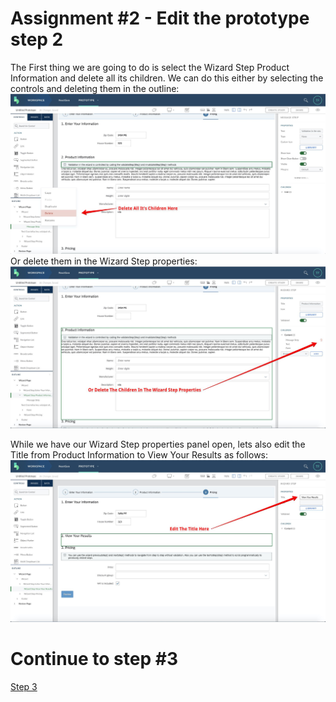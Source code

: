 # Assignment #2 - Edit the prototype step 2

The First thing we are going to do is select the Wizard Step Product Information and delete all its children. We can do this either by selecting the controls and deleting them in the outline:
![Step 2 Delete](https://github.com/Innov8ion-developer/SAP_Build_Assignments/blob/master/img/%23step%202%20delete%20in%20outline.jpg)
Or delete them in the Wizard Step properties:
![Step 2 Delete In Properties](https://github.com/Innov8ion-developer/SAP_Build_Assignments/blob/master/img/%232%20wizard%20step%20properties%20delete.jpg)

While we have our Wizard Step properties panel open, lets also edit the Title from Product Information to View Your Results as follows:
![Step 2 Edit Wizard Step Title](https://github.com/Innov8ion-developer/SAP_Build_Assignments/blob/master/img/%232%20edit%20wizard%20step%20title.jpg)

# Continue to step #3
[Step 3](https://github.com/Innov8ion-developer/SAP_Build_Assignmentss/tree/3_)
